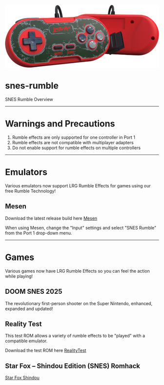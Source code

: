 <img src="https://github.com/LimitedRunGames-Tech/snes-rumble/blob/main/RumbleController.png"/>

# snes-rumble

SNES Rumble Overview

***

# Warnings and Precautions

1. Rumble effects are only supported for one controller in Port 1
2. Rumble effects are not compatible with multiplayer adapters
3. Do not enable support for rumble effects on multiple controllers

***

# Emulators

Various emulators now support LRG Rumble Effects for games using our free Rumble Technology!

## Mesen

Download the latest release build here [Mesen](https://mesen.ca/)

When using Mesen, change the "Input" settings and select "SNES Rumble" from the Port 1 drop-down menu.

***

# Games

Various games now have LRG Rumble Effects so you can feel the action while playing!

## DOOM SNES 2025

The revolutionary first-person shooter on the Super Nintendo, enhanced, expanded and updated!

## Reality Test

This test ROM allows a variety of rumble effects to be "played" with a compatible emulator.

Download the test ROM here [RealityTest](https://github.com/LimitedRunGames-Tech/snes-rumble/raw/refs/heads/main/binaries/RT.SFC)

## Star Fox – Shindou Edition (SNES) Romhack

[Star Fox Shindou](https://romhackplaza.org/romhacks/star-fox-shindou-edition-snes/)

